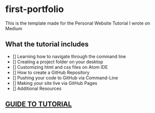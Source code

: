 # first-portfolio

This is the template made for the Personal Website Tutorial I wrote on Medium

## What the tutorial includes
- [] Learning how to navigate through the command line
- [] Creating a project folder on your desktop
- [] Customizing html and css files on Atom IDE
- [] How to create a GitHub Repository
- [] Pushing your code to GitHub via Command-Line
- [] Making your site live via GitHub Pages
- [] Additional Resources 

## <a href = "https://medium.com/@mpara/how-to-make-your-first-portfolio-hosted-on-github-1e5940853fcc"> GUIDE TO TUTORIAL </a>


